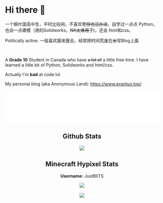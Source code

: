 # Hi there 👋

一个枫叶国高中生，平时比较闲，不喜欢卷~~但也没办法~~，自学过一点点 Python，也会一点建模（用的Solidworks，~~NX太难用了~~)，还会 html和css。

Politically active. 一般喜欢膜来膜去，经常把时间荒废在~~水~~写Blog上面

&nbsp;

A **Grade 10** Student in Canada who have ~~a lot of~~ a little free time. I have learned a liitle bit of Python, Solidworks and html/css.



Actually I'm **bad** at code lol.
  
</p>


My personal blog (aka Anonymous Land): https://www.evanluo.top/


<p align="center"> 
  <a href="https://www.evanluo.top">
    <img src="https://raw.githubusercontent.com/EvanNotFound/EvanNotFound/main/AnonymousLand_neon_96px.svg">
  </a>
</p>



<h2 align="center">Github Stats</h1>

<p align="center"> 
  <img src="https://github-readme-stats.vercel.app/api?username=evannotfound&show_icons=true&theme=algolia&hide_border=1)](https://github.com/anuraghazra/github-readme-stats">
</p>

<h2 align="center">Minecraft Hypixel Stats</h1>

<p align="center"> 
  <b>Username:</b> JustBliTS
</p>


<p align="center"> 
</p>


<p align="center"> 
<img src="https://gen.plancke.io/exp/JustBliTS.png" width="500px">
</p>

<p align="center"> 
  <img src="https://hypixel.paniek.de/signature/9056c9b7f68e4382b3387bb8d90b5e6f/general-tooltip">
</p>

